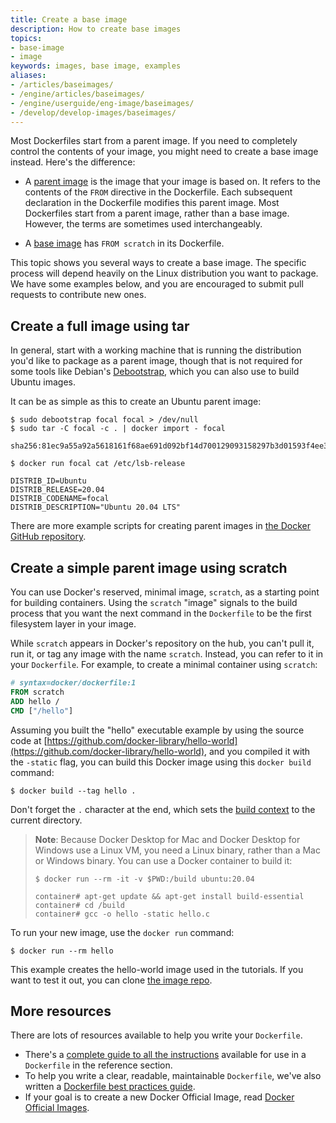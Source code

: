 ```yaml
---
title: Create a base image
description: How to create base images
topics:
- base-image
- image
keywords: images, base image, examples
aliases:
- /articles/baseimages/
- /engine/articles/baseimages/
- /engine/userguide/eng-image/baseimages/
- /develop/develop-images/baseimages/
---
```


Most Dockerfiles start from a parent image. If you need to completely control
the contents of your image, you might need to create a base image instead.
Here's the difference:

- A [parent image](../../glossary.md#parent-image) is the image that your
  image is based on. It refers to the contents of the `FROM` directive in the
  Dockerfile. Each subsequent declaration in the Dockerfile modifies this parent
  image. Most Dockerfiles start from a parent image, rather than a base image.
  However, the terms are sometimes used interchangeably.

- A [base image](../../glossary.md#base-image) has `FROM scratch` in its Dockerfile.

This topic shows you several ways to create a base image. The specific process
will depend heavily on the Linux distribution you want to package. We have some
examples below, and you are encouraged to submit pull requests to contribute new
ones.

## Create a full image using tar

In general, start with a working machine that is running
the distribution you'd like to package as a parent image, though that is
not required for some tools like Debian's [Debootstrap](https://wiki.debian.org/Debootstrap),
which you can also use to build Ubuntu images.

It can be as simple as this to create an Ubuntu parent image:

    $ sudo debootstrap focal focal > /dev/null
    $ sudo tar -C focal -c . | docker import - focal

    sha256:81ec9a55a92a5618161f68ae691d092bf14d700129093158297b3d01593f4ee3

    $ docker run focal cat /etc/lsb-release

    DISTRIB_ID=Ubuntu
    DISTRIB_RELEASE=20.04
    DISTRIB_CODENAME=focal
    DISTRIB_DESCRIPTION="Ubuntu 20.04 LTS"

There are more example scripts for creating parent images in
[the Docker GitHub repository](https://github.com/docker/docker/blob/master/contrib).

## Create a simple parent image using scratch

You can use Docker's reserved, minimal image, `scratch`, as a starting point for
building containers. Using the `scratch` "image" signals to the build process
that you want the next command in the `Dockerfile` to be the first filesystem
layer in your image.

While `scratch` appears in Docker's repository on the hub, you can't pull it,
run it, or tag any image with the name `scratch`. Instead, you can refer to it
in your `Dockerfile`. For example, to create a minimal container using
`scratch`:

```dockerfile
# syntax=docker/dockerfile:1
FROM scratch
ADD hello /
CMD ["/hello"]
```

Assuming you built the "hello" executable example by using the source code at
[https://github.com/docker-library/hello-world](https://github.com/docker-library/hello-world),
and you compiled it with the `-static` flag, you can build this Docker
image using this `docker build` command:

```console
$ docker build --tag hello .
```

Don't forget the `.` character at the end, which sets the [build context](../../build/building/context.md)
to the current directory.

> **Note**: Because Docker Desktop for Mac and Docker Desktop for Windows use a Linux VM,
> you need a Linux binary, rather than a Mac or Windows binary.
> You can use a Docker container to build it:
>
> ```console
> $ docker run --rm -it -v $PWD:/build ubuntu:20.04
>
> container# apt-get update && apt-get install build-essential
> container# cd /build
> container# gcc -o hello -static hello.c
> ```

To run your new image, use the `docker run` command:

```console
$ docker run --rm hello
```

This example creates the hello-world image used in the tutorials.
If you want to test it out, you can clone [the image repo](https://github.com/docker-library/hello-world).

## More resources

There are lots of resources available to help you write your `Dockerfile`.

* There's a [complete guide to all the instructions](../../engine/reference/builder.md) available for use in a `Dockerfile` in the reference section.
* To help you write a clear, readable, maintainable `Dockerfile`, we've also
  written a [Dockerfile best practices guide](../../develop/develop-images/dockerfile_best-practices.md).
* If your goal is to create a new Docker Official Image, read [Docker Official Images](../../docker-hub/official_images.md).
